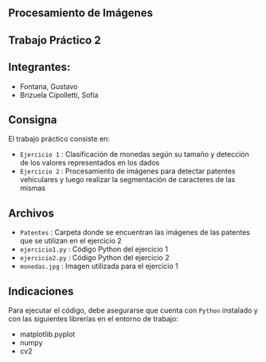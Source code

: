 ## Procesamiento de Imágenes 

## Trabajo Práctico 2

## Integrantes:
- Fontana, Gustavo
- Brizuela Cipolletti, Sofía

## Consigna
El trabajo práctico consiste en:
- `Ejercicio 1` : Clasificación de monedas según su tamaño y detección de los valores representados en los dados
- `Ejercicio 2` : Procesamiento de imágenes para detectar patentes vehiculares y luego realizar 
la segmentación de caracteres de las mismas
## Archivos
- `Patentes` : Carpeta donde se encuentran las imágenes de las patentes que se utilizan en el ejercicio 2
- `ejercicio1.py` : Código Python del ejercicio 1
- `ejercicio2.py` : Código Python del ejercicio 2
- `monedas.jpg` : Imagen utilizada para el ejercicio 1

## Indicaciones
Para ejecutar el código, debe asegurarse que cuenta con `Python` instalado y con las siguientes librerías en el entorno de trabajo: 
- matplotlib.pyplot 
- numpy
- cv2 
